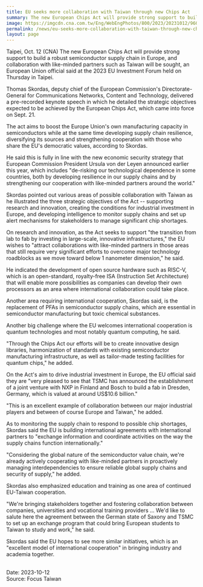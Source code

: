 ```yaml
---
title: EU seeks more collaboration with Taiwan through new Chips Act
summary: The new European Chips Act will provide strong support to build a robust semiconductor supply chain in Europe, and collaboration with like-minded partners such as Taiwan will be sought, an European Union official said at the 2023 EU Investment Forum held on Thursday in Taipei. 
image: https://imgcdn.cna.com.tw/Eng/WebEngPhotos/800/2023/20231012/960x743_487729231418.jpg
permalink: /news/eu-seeks-more-collaboration-with-taiwan-through-new-chips-act/
layout: page
---
```

Taipei, Oct. 12 (CNA) The new European Chips Act will provide strong support to build a robust semiconductor supply chain in Europe, and collaboration with like-minded partners such as Taiwan will be sought, an European Union official said at the 2023 EU Investment Forum held on Thursday in Taipei.

Thomas Skordas, deputy chief of the European Commission's Directorate-General for Communications Networks, Content and Technology, delivered a pre-recorded keynote speech in which he detailed the strategic objectives expected to be achieved by the European Chips Act, which came into force on Sept. 21.

The act aims to boost the Europe Union's own manufacturing capacity in semiconductors while at the same time developing supply chain resilience, diversifying its sources and strengthening cooperation with those who share the EU's democratic values, according to Skordas.

He said this is fully in line with the new economic security strategy that European Commission President Ursula von der Leyen announced earlier this year, which includes "de-risking our technological dependence in some countries, both by developing resilience in our supply chains and by strengthening our cooperation with like-minded partners around the world."

Skordas pointed out various areas of possible collaboration with Taiwan as he illustrated the three strategic objectives of the Act -- supporting research and innovation, creating the conditions for industrial investment in Europe, and developing intelligence to monitor supply chains and set up alert mechanisms for stakeholders to manage significant chip shortages.

On research and innovation, as the Act seeks to support "the transition from lab to fab by investing in large-scale, innovative infrastructures," the EU wishes to "attract collaborations with like-minded partners in those areas that still require very significant efforts to overcome major technology roadblocks as we move toward below 1 nanometer dimension," he said.

He indicated the development of open source hardware such as RISC-V, which is an open-standard, royalty-free ISA (Instruction Set Architecture) that will enable more possibilities as companies can develop their own processors as an area where international collaboration could take place.

Another area requiring international cooperation, Skordas said, is the replacement of PFAs in semiconductor supply chains, which are essential in semiconductor manufacturing but toxic chemical substances.

Another big challenge where the EU welcomes international cooperation is quantum technologies and most notably quantum computing, he said.

"Through the Chips Act our efforts will be to create innovative design libraries, harmonization of standards with existing semiconductor manufacturing infrastructure, as well as tailor-made testing facilities for quantum chips," he added.

On the Act's aim to drive industrial investment in Europe, the EU official said they are "very pleased to see that TSMC has announced the establishment of a joint venture with NXP in Finland and Bosch to build a fab in Dresden, Germany, which is valued at around US$10.6 billion."

"This is an excellent example of collaboration between our major industrial players and between of course Europe and Taiwan," he added.

As to monitoring the supply chain to respond to possible chip shortages, Skordas said the EU is building international agreements with international partners to "exchange information and coordinate activities on the way the supply chains function internationally."

"Considering the global nature of the semiconductor value chain, we're already actively cooperating with like-minded partners in proactively managing interdependencies to ensure reliable global supply chains and security of supply," he added.

Skordas also emphasized education and training as one area of continued EU-Taiwan cooperation.

"We're bringing stakeholders together and fostering collaboration between companies, universities and vocational training providers ... We'd like to salute here the agreement between the German state of Saxony and TSMC to set up an exchange program that could bring European students to Taiwan to study and work," he said.

Skordas said the EU hopes to see more similar initiatives, which is an "excellent model of international cooperation" in bringing industry and academia together.

<br/>
Date: 2023-10-12
<br/> 
Source: Focus Taiwan

